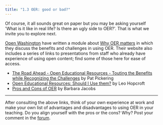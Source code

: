 ```yaml
---
title: "1.3 OER: good or bad?"
---
```


Of course, it all sounds great on paper but you may be asking yourself  'What is it like in real life? Is there an ugly side to OER?'. That is what we invite you to explore next. 

[Open Washington][1] have written a module about [Why OER matters][2] in which they discuss the benefits and challenges in using OER. Their website also includes a series of links to presentations from staff who already have experience of using open content; find some of those here for ease of access.  

 - [The Road Ahead - Open Educational Resources - Touting the Benefits
   while Recognizing the Challenges][3] by Pat Pickering
 - [Open Educational Resources: Should I Use them?][4] by Leo Hopcroft
 - [Pros and Cons of OER][5] by Barbara Jacobs


----------


After consulting the above links, think of your own experience at work and make your own list of advantages and disadvantages to using OER in your teaching. Do you align yourself with the pros or the cons? Why? Post your comment in the [forum][6].



  [1]: http://www.openwa.org/about/
  [2]: http://www.openwa.org/module-7/
  [3]: http://www.slideshare.net/patpickering/the-road-ahead-oer-benefits-and-challenges-with-attribution
  [4]: http://www.slideshare.net/lhopcroft/oer-should-i-use-them-36154265
  [5]: http://www.slideshare.net/Littleprof/oer-pro
  [6]:http://www.exploerercourse.org/en/modules/week%201/discussion/
